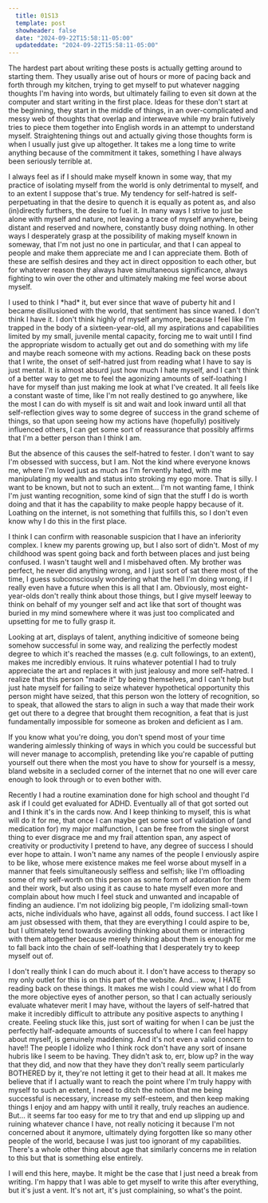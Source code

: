 ```yaml
---
  title: 01S13
  template: post
  showheader: false
  date: "2024-09-22T15:58:11-05:00"
  updateddate: "2024-09-22T15:58:11-05:00"
---
```


The hardest part about writing these posts is actually getting around to starting them. They usually arise out of hours or more of pacing back and forth through my kitchen, trying to get myself to put whatever nagging thoughts I'm having into words, but ultimately failing to even sit down at the computer and start writing in the first place. Ideas for these don't start at the beginning, they start in the middle of things, in an over-complicated and messy web of thoughts that overlap and interweave while my brain futively tries to piece them together into English words in an attempt to understand myself. Straightening things out and actually giving those thoughts form is when I usually just give up altogether. It takes me a long time to write anything because of the commitment it takes, something I have always been seriously terrible at.

I always feel as if I should make myself known in some way, that my practice of isolating myself from the world is only detrimental to myself, and to an extent I suppose that's true. My tendency for self-hatred is self-perpetuating in that the desire to quench it is equally as potent as, and also (in)directly furthers, the desire to fuel it. In many ways I strive to just be alone with myself and nature, not leaving a trace of myself anywhere, being distant and reserved and nowhere, constantly busy doing nothing. In other ways I desperately grasp at the possibility of making myself known in someway, that I'm not just no one in particular, and that I can appeal to people and make them appreciate me and I can appreciate them. Both of these are selfish desires and they act in direct opposition to each other, but for whatever reason they always have simultaneous significance, always fighting to win over the other and ultimately making me feel worse about myself.

I used to think I \*had\* it, but ever since that wave of puberty hit and I became disillusioned with the world, that sentiment has since waned. I don't think I have it. I don't think highly of myself anymore, because I feel like I'm trapped in the body of a sixteen-year-old, all my aspirations and capabilities limited by my small, juvenile mental capacity, forcing me to wait until I find the appropriate wisdom to actually get out and do something with my life and maybe reach someone with my actions. Reading back on these posts that I write, the onset of self-hatred just from reading what I have to say is just mental. It is almost absurd just how much I hate myself, and I can't think of a better way to get me to feel the agonizing amounts of self-loathing I have for myself than just making me look at what I've created. It all feels like a constant waste of time, like I'm not really destined to go anywhere, like the most I can do with myself is sit and wait and look inward until all that self-reflection gives way to some degree of success in the grand scheme of things, so that upon seeing how my actions have (hopefully) positively influenced others, I can get some sort of reassurance that possibly affirms that I'm a better person than I think I am.

But the absence of this causes the self-hatred to fester. I don't want to say I'm obsessed with success, but I am. Not the kind where everyone knows me, where I'm loved just as much as I'm fervently hated, with me manipulating my wealth and status into stroking my ego more. That is silly. I want to be known, but not to such an extent... I'm not wanting fame, I think I'm just wanting recognition, some kind of sign that the stuff I do is worth doing and that it has the capability to make people happy because of it. Loathing on the internet, is not something that fulfills this, so I don't even know why I do this in the first place.

I think I can confirm with reasonable suspicion that I have an inferiority complex. I knew my parents growing up, but I also sort of didn't. Most of my childhood was spent going back and forth between places and just being confused. I wasn't taught well and I misbehaved often. My brother was perfect, he never did anything wrong, and I just sort of sat there most of the time, I guess subconsciously wondering what the hell I'm doing wrong, if I really even have a future when this is all that I am. Obviously, most eight-year-olds don't really think about those things, but I give myself leeway to think on behalf of my younger self and act like that sort of thought was buried in my mind somewhere where it was just too complicated and upsetting for me to fully grasp it.

Looking at art, displays of talent, anything indicitive of someone being somehow successful in some way, and realizing the perfectly modest degree to which it's reached the masses (e.g. cult followings, to an extent), makes me incredibly envious. It ruins whatever potential I had to truly appreciate the art and replaces it with just jealousy and more self-hatred. I realize that this person "made it" by being themselves, and I can't help but just hate myself for failing to seize whatever hypothetical opportunity this person might have seized, that this person won the lottery of recognition, so to speak, that allowed the stars to align in such a way that made their work get out there to a degree that brought them recognition, a feat that is just fundamentally impossible for someone as broken and deficient as I am.

If you know what you're doing, you don't spend most of your time wandering aimlessly thinking of ways in which you could be successful but will never manage to accomplish, pretending like you're capable of putting yourself out there when the most you have to show for yourself is a messy, bland website in a secluded corner of the internet that no one will ever care enough to look through or to even bother with.

Recently I had a routine examination done for high school and thought I'd ask if I could get evaluated for ADHD. Eventually all of that got sorted out and I think it's in the cards now. And I keep thinking to myself, this is what will do it for me, that once I can maybe get some sort of validation of (and medication for) my major malfunction, I can be free from the single worst thing to ever disgrace me and my frail attention span, any aspect of creativity or productivity I pretend to have, any degree of success I should ever hope to attain. I won't name any names of the people I enviously aspire to be like, whose mere existence makes me feel worse about myself in a manner that feels simultaneously selfless and selfish; like I'm offloading some of my self-worth on this person as some form of adoration for them and their work, but also using it as cause to hate myself even more and complain about how much I feel stuck and unwanted and incapable of finding an audience. I'm not idolizing big people, I'm idolizing small-town acts, niche individuals who have, against all odds, found success. I act like I am just obsessed with them, that they are everything I could aspire to be, but I ultimately tend towards avoiding thinking about them or interacting with them altogether because merely thinking about them is enough for me to fall back into the chain of self-loathing that I desperately try to keep myself out of.

I don't really think I can do much about it. I don't have access to therapy so my only outlet for this is on this part of the website. And... wow, I HATE reading back on these things. It makes me wish I could view what I do from the more objective eyes of another person, so that I can actually seriously evaluate whatever merit I may have, without the layers of self-hatred that make it incredibly difficult to attribute any positive aspects to anything I create. Feeling stuck like this, just sort of waiting for when I can be just the perfectly half-adequate amounts of successful to where I can feel happy about myself, is genuinely maddening. And it's not even a valid concern to have!! The people I idolize who I think rock don't have any sort of insane hubris like I seem to be having. They didn't ask to, err, blow up? in the way that they did, and now that they have they don't really seem particularly BOTHERED by it, they're not letting it get to their head at all. It makes me believe that if I actually want to reach the point where I'm truly happy with myself to such an extent, I need to ditch the notion that me being successful is necessary, increase my self-esteem, and then keep making things I enjoy and am happy with until it really, truly reaches an audience. But... it seems far too easy for me to try that and end up slipping up and ruining whatever chance I have, not really noticing it because I'm not concerned about it anymore, ultimately dying forgotten like so many other people of the world, because I was just too ignorant of my capabilities. There's a whole other thing about age that similarly concerns me in relation to this but that is something else entirely.

I will end this here, maybe. It might be the case that I just need a break from writing. I'm happy that I was able to get myself to write this after everything, but it's just a vent. It's not art, it's just complaining, so what's the point.
